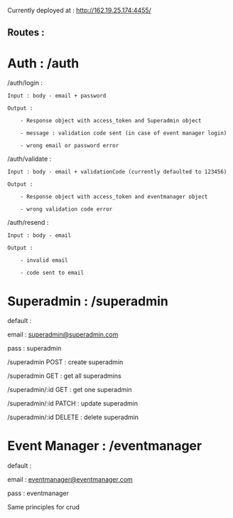 Currently deployed at : http://162.19.25.174:4455/

## Routes :

# Auth : /auth

/auth/login :

    Input : body - email + password

    Output : 

        - Response object with access_token and Superadmin object

        - message : validation code sent (in case of event manager login)

        - wrong email or password error


/auth/validate :

    Input : body - email + validationCode (currently defaulted to 123456)

    Output : 

        - Response object with access_token and eventmanager object

        - wrong validation code error


/auth/resend : 

    Input : body - email

    Output : 

        - invalid email

        - code sent to email


# Superadmin : /superadmin

default : 

email : superadmin@superadmin.com

pass : superadmin

/superadmin POST : create superadmin

/superadmin GET : get all superadmins

/superadmin/:id GET : get one superadmin

/superadmin/:id PATCH : update superadmin

/superadmin/:id DELETE : delete superadmin

# Event Manager : /eventmanager

default : 

email : eventmanager@eventmanager.com

pass : eventmanager

Same principles for crud